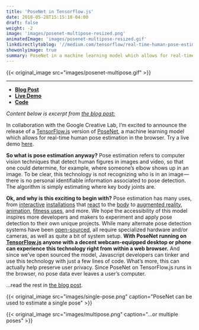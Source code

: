 ```yaml
---
title: 'PoseNet in Tensorflow.js'
date: 2018-05-28T15:15:18-04:00
draft: false
weight: -2
image: 'images/posenet-multipose-resized.png'
animatedImage: 'images/posenet-multipose-resized.gif'
linkdirectlytoblog: '//medium.com/tensorflow/real-time-human-pose-estimation-in-the-browser-with-tensorflow-js-7dd0bc881cd5'
showonlyimage: true
summary: PoseNet in a machine learning model which allows for real-time human pose estimation with any webcam.  In collaboration with the Google Creative Lab, I open-sourced an easy to use Tensorflow.js version of the model.
---
```


<!--more-->

{{< original_image src="images/posenet-multipose.gif" >}}

---

- **[Blog Post](https://medium.com/tensorflow/real-time-human-pose-estimation-in-the-browser-with-tensorflow-js-7dd0bc881cd5)**
- **[Live Demo](https://storage.googleapis.com/tfjs-models/demos/posenet/camera.html)**
- **[Code](https://github.com/tensorflow/tfjs-models/tree/master/posenet)**

_Content below is excerpt from [the blog post:](https://medium.com/tensorflow/real-time-human-pose-estimation-in-the-browser-with-tensorflow-js-7dd0bc881cd5)_

In collaboration with the Google Creative Lab, I’m excited to announce the release of a [TensorFlow.js](https://js.tensorflow.org/) version of [PoseNet](https://github.com/tensorflow/tfjs-models/tree/master/posenet), a machine learning model which allows for real-time human pose estimation in the browser. Try a live demo [here](https://js.tensorflow.org/).

**So what is pose estimation anyway?** Pose estimation refers to computer vision techniques that detect human figures in images and video, so that one could determine, for example, where someone’s elbow shows up in an image. To be clear, this technology is not recognizing who is in an image — there is no personal identifiable information associated to pose detection. The algorithm is simply estimating where key body joints are.

**Ok, and why is this exciting to begin with?** Pose estimation has many uses, from [interactive](https://vimeo.com/128375543) [installations](https://www.youtube.com/watch?v=I5__9hq-yas) that [react](https://vimeo.com/34824490) to the [body](https://vimeo.com/2892576) to [augmented reality](https://www.instagram.com/p/BbkKLiegrTR/), [animation](https://www.instagram.com/p/Bg1EgOihgyh/), [fitness uses](https://www.runnersneed.com/expert-advice/gear-guides/gait-analysis.html), and more. We hope the accessibility of this model inspires more developers and makers to experiment and apply pose detection to their own unique projects. While many alternate pose detection systems have been [open-sourced](https://github.com/CMU-Perceptual-Computing-Lab/openpose), all require specialized hardware and/or cameras, as well as quite a bit of system setup. **With PoseNet running on [TensorFlow.js](https://js.tensorflow.org/) anyone with a decent webcam-equipped desktop or phone can experience this technology right from within a web browser.** And since we’ve open sourced the model, Javascript developers can tinker and use this technology with just a few lines of code. What’s more, this can actually help preserve user privacy. Since PoseNet on TensorFlow.js runs in the browser, no pose data ever leaves a user’s computer.

...read the rest in [the blog post](https://medium.com/tensorflow/real-time-human-pose-estimation-in-the-browser-with-tensorflow-js-7dd0bc881cd5).

{{< original_image src="images/single-pose.png" caption="PoseNet can be used to estimate a single pose" >}}

{{< original_image src="images/multipose.png" caption="...or multiple poses" >}}
